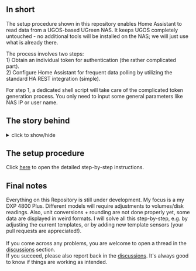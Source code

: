## In short

The setup procedure shown in this repository enables Home Assistant to read data from a UGOS-based UGreen NAS. It keeps UGOS completely untouched - no additional tools will be installed on the NAS; we will just use what is already there.

The process involves two steps:<br/>1) Obtain an individual token for authentication (the rather complicated part).<br/>2) Configure Home Assistant for frequent data polling by utilizing the standard HA REST integration (simple).

For step 1, a dedicated shell script will take care of the complicated token generation process. You only need to input some general parameters like NAS IP or user name.

## The story behind

<details>
  <summary>click to show/hide</summary>
  <br/>When I switched from my old QNAP to the new UGreen DXP, I ran into a couple of challenges.<br/><br/>
  The first issue was migrating my VMs. After nearly 10 years of using that QNAP, I had built up a collection of virtual machines, including my entire Home Automation System with databases spanning the past decade. Initially, I couldn’t get these VMs to a functional state on the new system. After some trial-and-error (and a deeper dive into what was going wrong), I found a relatively simple solution. You can check out the details in [this](https://discord.com/channels/1208438687168335913/1270855790147797104/1318333164455723070) short post on UGreen’s Discord.<br/><br/>
  
  The next hurdle was UGOS itself — it’s not exactly chatty when it comes to providing operational data like CPU utilization, memory usage etc. As QNAP has its own HA integration, I was used to views like this one:
  
  ![image](https://github.com/user-attachments/assets/37f5f5d5-9998-4879-bdfa-8fa4d5590ef0)
  
  Searching the Web for a ready-made HA solution or integration didn't get me any positives (but a lot of useful background information). So, I had to start digging myself. The result can be found in the GitHub Repository. It is not what I would expect of a 'professional' one-click end user solution; it isn't even nice code. But it's working, and a valid proof-of-concept.
</details>

## The setup procedure

Click [here](https://github.com/Tom-Bom-badil/ugreen_nas/blob/main/docs/how_to_setup.md) to open the detailed step-by-step instructions.

## Final notes

Everything on this Repository is still under development. My focus is a my DXP 4800 Plus. Different models will require adjustments to volumes/disk readings. Also, unit conversions + rounding are not done properly yet, some data are displayed in weird formats. I will solve all this step-by-step, e.g. by adjusting the current templates, or by adding new template sensors (your pull requests are appreciated!).<br/><br/>
If you come across any problems, you are welcome to open a thread in the [discussions](https://github.com/Tom-Bom-badil/ugreen_nas/discussions) section.<br/>
If you succeed, please also report back in the [discussions](https://github.com/Tom-Bom-badil/ugreen_nas/discussions). It's always good to know if things are working as intended.
